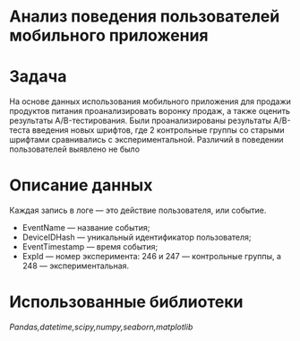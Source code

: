 # Анализ поведения пользователей мобильного приложения

# Задача
На основе данных использования мобильного приложения для продажи продуктов питания проанализировать воронку продаж, а также оценить результаты A/B-тестирования. Были проанализированы результаты A/B-теста введения новых шрифтов, где 2 контрольные группы со старыми шрифтами сравнивались с экспериментальной. Различий в поведении пользователей выявлено не было

# Описание данных
Каждая запись в логе — это действие пользователя, или событие. 
* EventName — название события;
* DeviceIDHash — уникальный идентификатор пользователя;
* EventTimestamp — время события;
* ExpId — номер эксперимента: 246 и 247 — контрольные группы, а 248 — экспериментальная.

# Использованные библиотеки
_Pandas,datetime,scipy,numpy,seaborn,matplotlib_
